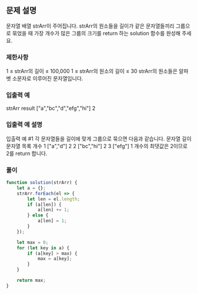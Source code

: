 ## 문제 설명

문자열 배열 strArr이 주어집니다. strArr의 원소들을 길이가 같은 문자열들끼리 그룹으로 묶었을 때 가장 개수가 많은 그룹의 크기를 return 하는 solution 함수를 완성해 주세요.

### 제한사항

1 ≤ strArr의 길이 ≤ 100,000
1 ≤ strArr의 원소의 길이 ≤ 30
strArr의 원소들은 알파벳 소문자로 이루어진 문자열입니다.

### 입출력 예

strArr result
["a","bc","d","efg","hi"] 2

### 입출력 예 설명

입출력 예 #1
각 문자열들을 길이에 맞게 그룹으로 묶으면 다음과 같습니다.
문자열 길이 문자열 목록 개수
1 ["a","d"] 2
2 ["bc","hi"] 2
3 ["efg"] 1
개수의 최댓값은 2이므로 2를 return 합니다.

### 풀이

```javaScript
function solution(strArr) {
    let a = {};
    strArr.forEach(el => {
        let len = el.length;
        if (a[len]) {
            a[len] += 1;
        } else {
            a[len] = 1;
        }
    });

    let max = 0;
    for (let key in a) {
        if (a[key] > max) {
            max = a[key];
        }
    }

    return max;
}
```
